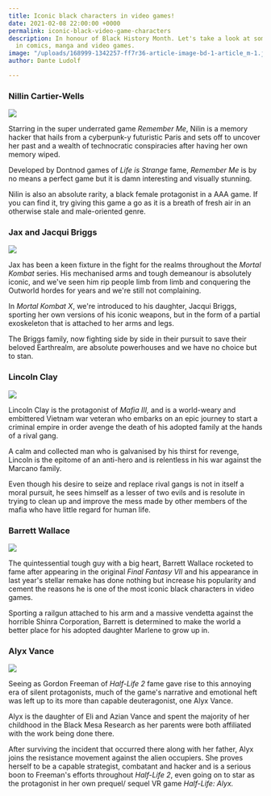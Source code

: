 ```yaml
---
title: Iconic black characters in video games!
date: 2021-02-08 22:00:00 +0000
permalink: iconic-black-video-game-characters
description: In honour of Black History Month. Let's take a look at some black excellence
  in comics, manga and video games.
image: "/uploads/168999-1342257-ff7r36-article-image-bd-1-article_m-1.jpg"
author: Dante Ludolf

---
```

### Nillin Cartier-Wells

![](/uploads/game-1.png)

Starring in the super underrated game _Remember Me_, Nilin is a memory hacker that hails from a cyberpunk-y futuristic Paris and sets off to uncover her past and a wealth of technocratic conspiracies after having her own memory wiped. 

Developed by Dontnod games of _Life is Strange_ fame, _Remember Me_ is by no means a perfect game but it is damn interesting and visually stunning. 

Nilin is also an absolute rarity, a black female protagonist in a AAA game. If you can find it, try giving this game a go as it is a breath of fresh air in an otherwise stale and male-oriented genre.

### Jax and Jacqui Briggs

![](/uploads/game-5.png)

Jax has been a keen fixture in the fight for the realms throughout the _Mortal Kombat_ series. His mechanised arms and tough demeanour is absolutely iconic, and we've seen him rip people limb from limb and conquering the Outworld hordes for years and we're still not complaining. 

In _Mortal Kombat X_, we're introduced to his daughter, Jacqui Briggs, sporting her own versions of his iconic weapons, but in the form of a partial exoskeleton that is attached to her arms and legs. 

The Briggs family, now fighting side by side in their pursuit to save their beloved Earthrealm, are absolute powerhouses and we have no choice but to stan. 

### Lincoln Clay

![](/uploads/game-2.png)

Lincoln Clay is the protagonist of _Mafia III,_ and is a world-weary and embittered Vietnam war veteran who embarks on an epic journey to start a criminal empire in order avenge the death of his adopted family at the hands of a rival gang.  

A calm and collected man who is galvanised by his thirst for revenge, Lincoln is the epitome of an anti-hero and is relentless in his war against the Marcano family. 

Even though his desire to seize and replace rival gangs is not in itself a moral pursuit, he sees himself as a lesser of two evils and is resolute in trying to clean up and improve the mess made by other members of the mafia who have little regard for human life. 

### Barrett Wallace

![](/uploads/game-4.png)

The quintessential tough guy with a big heart, Barrett Wallace rocketed to fame after appearing in the original _Final Fantasy VII_ and his appearance in last year's stellar remake has done nothing but increase his popularity and cement the reasons he is one of the most iconic black characters in video games. 

Sporting a railgun attached to his arm and a massive vendetta against the horrible Shinra Corporation, Barrett is determined to make the world a better place for his adopted daughter Marlene to grow up in. 

### Alyx Vance

![](/uploads/game-3.png)

Seeing as Gordon Freeman of _Half-Life 2_ fame gave rise to this annoying era of silent protagonists, much of the game's narrative and emotional heft was left up to its more than capable deuteragonist, one Alyx Vance.

Alyx is the daughter of Eli and Azian Vance and spent the majority of her childhood in the Black Mesa Research as her parents were both affiliated with the work being done there. 

After surviving the incident that occurred there along with her father, Alyx joins the resistance movement against the alien occupiers. She proves herself to be a capable strategist, combatant and hacker and is a serious boon to Freeman's efforts throughout _Half-Life 2_, even going on to star as the protagonist in her own prequel/ sequel VR game _Half-Life: Alyx._ 